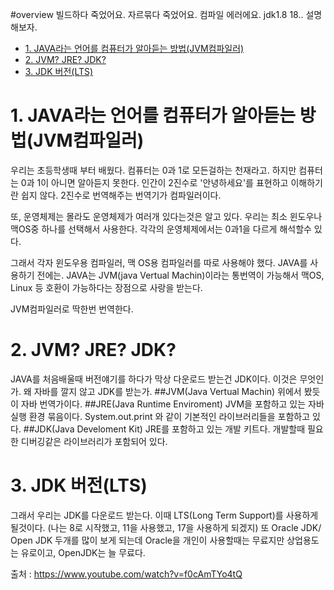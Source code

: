 #overview
빌드하다 죽었어요. 자르묶다 죽었어요. 컴파일 에러에요. jdk1.8 18.. 설명해보자.


- [1. JAVA라는 언어를 컴퓨터가 알아듣는 방법(JVM컴파일러)](#1-java--------------------jvm-----)
- [2. JVM? JRE? JDK?](#2-jvm--jre--jdk-)
- [3. JDK 버전(LTS)](#3-jdk----lts-)


# 1. JAVA라는 언어를 컴퓨터가 알아듣는 방법(JVM컴파일러)
우리는 초등학생때 부터 배웠다. 컴퓨터는 0과 1로 모든걸하는 천재라고.
하지만 컴퓨터는 0과 1이 아니면 알아듣지 못한다. 
인간이 2진수로 '안녕하세요'를 표현하고 이해하기란 쉽지 않다. 
2진수로 번역해주는 번역기가 컴파일러이다.

또, 운영체제는 몰라도 운영체제가 여러개 있다는것은 알고 있다.
우리는 최소 윈도우나 맥OS중 하나를 선택해서 사용한다. 각각의 운영체제에서는 0과1을 다르게 해석할수 있다. 

그래서 각자 윈도우용 컴파일러, 맥 OS용 컴파일러를 따로 사용해야 했다. JAVA를 사용하기 전에는.
JAVA는 JVM(java Vertual Machin)이라는 통번역이 가능해서 맥OS, Linux 등 호환이 가능하다는 장점으로 사랑을 받는다.

JVM컴파일러로 딱한번 번역한다. 


# 2. JVM? JRE? JDK?  
JAVA를 처음배울때 버전얘기를 하다가 막상 다운로드 받는건 JDK이다. 이것은 무엇인가.
왜 자바를 깔지 않고 JDK를 받는가.
##JVM(Java Vertual Machin)
위에서 봤듯이 자바 번역가이다.
##JRE(Java Runtime Enviroment) 
JVM을 포함하고 있는 자바 실행 환경 묶음이다.
System.out.print 와 같이 기본적인 라이브러리들을 포함하고 있다.
##JDK(Java Develoment Kit)
JRE를 포함하고 있는 개발 키트다.
개발할때 필요한 디버깅같은 라이브러리가 포함되어 있다.


# 3. JDK 버전(LTS)
그래서 우리는 JDK를 다운로드 받는다. 이때 LTS(Long Term Support)를 사용하게될것이다.
(나는 8로 시작했고, 11을 사용했고, 17을 사용하게 되겠지)
또 Oracle JDK/ Open JDK 두개를 많이 보게 되는데 
Oracle을 개인이 사용할때는 무료지만 상업용도는 유로이고, OpenJDK는 늘 무료다.

출처 : https://www.youtube.com/watch?v=f0cAmTYo4tQ

